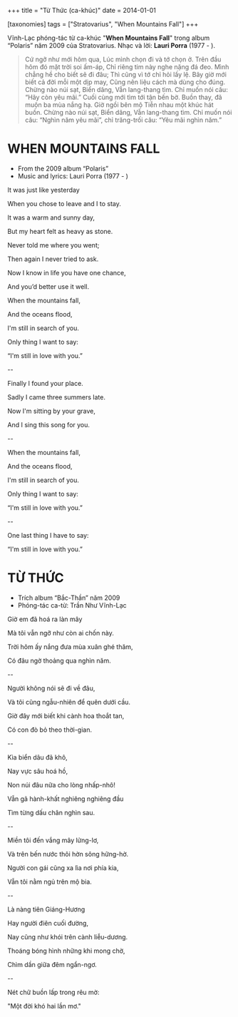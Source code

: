 +++
title = "Từ Thức (ca-khúc)"
date = 2014-01-01

[taxonomies]
tags = ["Stratovarius", "When Mountains Fall"]
+++

Vĩnh-Lạc phóng-tác từ ca-khúc "**When Mountains Fall**" trong album “Polaris” năm 2009 của Stratovarius.
Nhạc và lời: **Lauri Porra** (1977 - ).

> Cứ ngỡ như mới hôm qua, Lúc mình chọn đi và tớ chọn ở. Trên đầu hôm đó mặt trời soi ấm-áp, Chỉ riêng tim này nghe nặng đá đeo.
> Mình chẳng hề cho biết sẽ đi đâu; Thì cũng vì tớ chỉ hỏi lấy lệ. Bây giờ mới biết cả đời mỗi một dịp may, Cũng nên liệu cách mà dùng cho đúng.
> Chừng nào núi sạt, Biển dâng, Vẫn lang-thang tìm. Chỉ muốn nói câu: “Hãy còn yêu mãi.”
> Cuối cùng mới tìm tới tận bến bờ. Buồn thay, đã muộn ba mùa nắng hạ. Giờ ngồi bên mộ Tiễn nhau một khúc hát buồn.
> Chừng nào núi sạt, Biển dâng, Vẫn lang-thang tìm. Chỉ muốn nói câu: “Nghìn năm yêu mãi”, chỉ trăng-trối câu: “Yêu mãi nghìn năm.”

<!-- more -->


# WHEN MOUNTAINS FALL

* From the 2009 album “Polaris”
* Music and lyrics: Lauri Porra (1977 - )

It was just like yesterday

When you chose to leave and I to stay.

It was a warm and sunny day,

But my heart felt as heavy as stone.

Never told me where you went;

Then again I never tried to ask.

Now I know in life you have one chance,

And you’d better use it well.

When the mountains fall,

And the oceans flood,

I'm still in search of you.

Only thing I want to say:

“I'm still in love with you.”

--

Finally I found your place.

Sadly I came three summers late.

Now I'm sitting by your grave,

And I sing this song for you.

--

When the mountains fall,

And the oceans flood,

I'm still in search of you.

Only thing I want to say:

“I'm still in love with you.”

--

One last thing I have to say:

“I'm still in love with you.” 



# TỪ THỨC

* Trích album “Bắc-Thần” năm 2009
* Phóng-tác ca-từ: Trần Như Vĩnh-Lạc

Giờ em đã hoá ra làn mây 

Mà tôi vẫn ngỡ như còn ai chốn này. 

Trời hôm ấy nắng đưa mùa xuân ghé thăm, 

Có đâu ngờ thoảng qua nghìn năm. 

--

Người không nói sẽ đi về đâu, 

Và tôi cũng ngẫu-nhiên để quên dưới cầu. 

Giờ đây mới biết khi cành hoa thoắt tan, 

Có con đò bỏ theo thời-gian. 

--

Kìa biển dâu đã khô, 

Nay vực sâu hoá hồ, 

Non núi đâu nữa cho lòng nhấp-nhô! 

Vẫn gã hành-khất nghiêng nghiêng đầu 

Tìm từng dấu chân nghìn sau. 

--

Miền tôi đến vắng mây lửng-lơ, 

Và trên bến nước thôi hờn sông hững-hờ. 

Người con gái cũng xa lìa nơi phía kia,

Vẫn tôi nằm ngủ trên mộ bia. 

--

Là nàng tiên Giáng-Hương 

Hay người điên cuối đường, 

Nay cũng như khói trên cành liễu-dương.

Thoáng bóng hình những khi mong chờ, 

Chìm dần giữa đêm ngẩn-ngơ. 

--

Nét chữ buồn lấp trong rêu mờ: 

"Một đời khó hai lần mơ."
